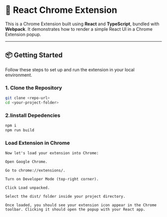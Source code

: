 # 🚀 React Chrome Extension

This is a Chrome Extension built using **React** and **TypeScript**, bundled with **Webpack**. It demonstrates how to render a simple React UI in a Chrome Extension popup.

---

## 📦 Getting Started

Follow these steps to set up and run the extension in your local environment.

### 1. Clone the Repository

```bash
git clone <repo-url>
cd <your-project-folder>
```
### 2.Iinstall Depedencies

```bash
npm i
npm run build
```

### Load Extension in Chrome
```
Now let's load your extension into Chrome:

Open Google Chrome.

Go to chrome://extensions/.

Turn on Developer Mode (top-right corner).

Click Load unpacked.

Select the dist/ folder inside your project directory.

Once loaded, you should see your extension icon appear in the Chrome toolbar. Clicking it should open the popup with your React app.
```
